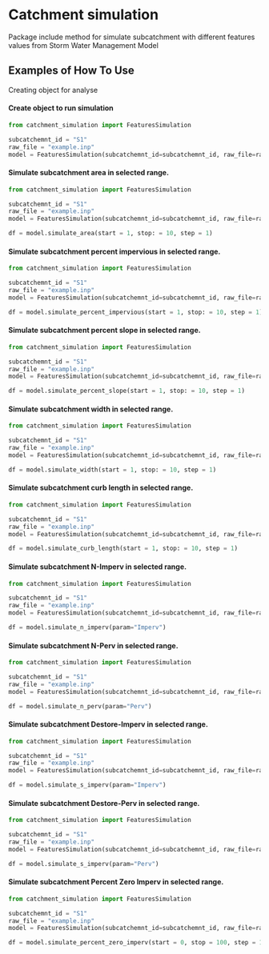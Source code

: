 # Catchment simulation
Package include method for simulate subcatchment with different features values from Storm Water Management Model

## Examples of How To Use 

Creating object for analyse

#### Create object to run simulation
```python
from catchment_simulation import FeaturesSimulation

subcatchemnt_id = "S1"
raw_file = "example.inp"
model = FeaturesSimulation(subcatchemnt_id=subcatchemnt_id, raw_file=raw_file)
```

#### Simulate subcatchment area in selected range.
```python
from catchment_simulation import FeaturesSimulation

subcatchemnt_id = "S1"
raw_file = "example.inp"
model = FeaturesSimulation(subcatchemnt_id=subcatchemnt_id, raw_file=raw_file)

df = model.simulate_area(start = 1, stop: = 10, step = 1)
```

#### Simulate subcatchment percent impervious in selected range.
```python
from catchment_simulation import FeaturesSimulation

subcatchemnt_id = "S1"
raw_file = "example.inp"
model = FeaturesSimulation(subcatchemnt_id=subcatchemnt_id, raw_file=raw_file)

df = model.simulate_percent_impervious(start = 1, stop: = 10, step = 1)
```

#### Simulate subcatchment percent slope in selected range.

```python
from catchment_simulation import FeaturesSimulation

subcatchemnt_id = "S1"
raw_file = "example.inp"
model = FeaturesSimulation(subcatchemnt_id=subcatchemnt_id, raw_file=raw_file)

df = model.simulate_percent_slope(start = 1, stop: = 10, step = 1)
```

#### Simulate subcatchment width in selected range.
```python
from catchment_simulation import FeaturesSimulation

subcatchemnt_id = "S1"
raw_file = "example.inp"
model = FeaturesSimulation(subcatchemnt_id=subcatchemnt_id, raw_file=raw_file)

df = model.simulate_width(start = 1, stop: = 10, step = 1)
```
#### Simulate subcatchment curb length in selected range.
```python
from catchment_simulation import FeaturesSimulation

subcatchemnt_id = "S1"
raw_file = "example.inp"
model = FeaturesSimulation(subcatchemnt_id=subcatchemnt_id, raw_file=raw_file)

df = model.simulate_curb_length(start = 1, stop: = 10, step = 1)
```

#### Simulate subcatchment N-Imperv in selected range.
```python
from catchment_simulation import FeaturesSimulation

subcatchemnt_id = "S1"
raw_file = "example.inp"
model = FeaturesSimulation(subcatchemnt_id=subcatchemnt_id, raw_file=raw_file)

df = model.simulate_n_imperv(param="Imperv")
```

#### Simulate subcatchment N-Perv in selected range.
```python
from catchment_simulation import FeaturesSimulation

subcatchemnt_id = "S1"
raw_file = "example.inp"
model = FeaturesSimulation(subcatchemnt_id=subcatchemnt_id, raw_file=raw_file)

df = model.simulate_n_perv(param="Perv")
```

#### Simulate subcatchment Destore-Imperv in selected range.
```python
from catchment_simulation import FeaturesSimulation

subcatchemnt_id = "S1"
raw_file = "example.inp"
model = FeaturesSimulation(subcatchemnt_id=subcatchemnt_id, raw_file=raw_file)

df = model.simulate_s_imperv(param="Imperv")
```

#### Simulate subcatchment Destore-Perv in selected range.
```python
from catchment_simulation import FeaturesSimulation

subcatchemnt_id = "S1"
raw_file = "example.inp"
model = FeaturesSimulation(subcatchemnt_id=subcatchemnt_id, raw_file=raw_file)

df = model.simulate_s_imperv(param="Perv")
```

#### Simulate subcatchment Percent Zero Imperv in selected range.

```python
from catchment_simulation import FeaturesSimulation

subcatchemnt_id = "S1"
raw_file = "example.inp"
model = FeaturesSimulation(subcatchemnt_id=subcatchemnt_id, raw_file=raw_file)

df = model.simulate_percent_zero_imperv(start = 0, stop = 100, step = 10)
```